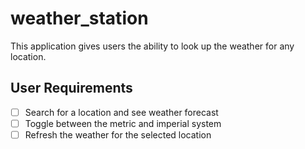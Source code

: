 # weather_station

This application gives users the ability to look up the weather for any location. 

## User Requirements
* [ ] Search for a location and see weather forecast
* [ ] Toggle between the metric and imperial system
* [ ] Refresh the weather for the selected location
